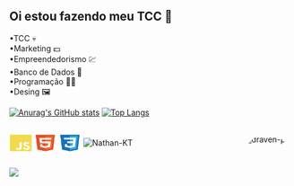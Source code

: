 ## Oi estou fazendo meu TCC 🥵

•TCC 💀<br>
•Marketing 💵<br>
•Empreendedorismo 💹<br>
•Banco de Dados 🎲<br>
•Programação 👩‍💻<br>
•Desing 🖼<br>

[![Anurag's GitHub stats](https://github-readme-stats.vercel.app/api?username=N4thannm&theme=dark&show_icons=true)](https://github.com/anuraghazra/github-readme-stats)
[![Top Langs](https://github-readme-stats.vercel.app/api/top-langs/?username=N4thannm&theme=dark&layout=compact)](https://github.com/anuraghazra/github-readme-stats)

<div style="display: inline_block"><br>
  <img align="center" alt="Nathann-Js" height="30" width="40" src="https://raw.githubusercontent.com/devicons/devicon/master/icons/javascript/javascript-plain.svg">
  <img align="center" alt="Nathan-HTML" height="30" width="40" src="https://raw.githubusercontent.com/devicons/devicon/master/icons/html5/html5-original.svg">
  <img align="center" alt="Nathan-CSS" height="30" width="40" src="https://raw.githubusercontent.com/devicons/devicon/master/icons/css3/css3-original.svg">
   <img align="center" alt="Nathan-KT" height="30" width="40" src="https://cdn.jsdelivr.net/gh/devicons/devicon/icons/kotlin/kotlin-original.svg">
  <img align="right" alt="draven-pic" height="150" style="border-radius:50px;" src="https://pbs.twimg.com/media/EZMzdhRXsAEGI09?format=jpg&name=4096x4096">
</div>
  
  ##
 
<div> 
  <a href="https://www.linkedin.com/in/Nathan-a43696266/" target="_blank"><img src="https://img.shields.io/badge/-LinkedIn-%230077B5?style=for-the-badge&logo=linkedin&logoColor=white" target="_blank"></a> 
</div>
